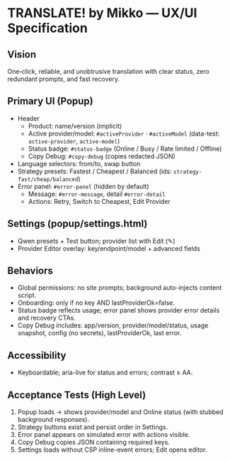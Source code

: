 # TRANSLATE! by Mikko — UX/UI Specification

## Vision
One‑click, reliable, and unobtrusive translation with clear status, zero redundant prompts, and fast recovery.

## Primary UI (Popup)
- Header
  - Product: name/version (implicit)
  - Active provider/model: `#activeProvider` · `#activeModel` (data-test: `active-provider`, `active-model`)
  - Status badge: `#status-badge` (Online / Busy / Rate limited / Offline)
  - Copy Debug: `#copy-debug` (copies redacted JSON)
- Language selectors: from/to, swap button
- Strategy presets: Fastest / Cheapest / Balanced (ids: `strategy-fast/cheap/balanced`)
- Error panel: `#error-panel` (hidden by default)
  - Message: `#error-message`, detail `#error-detail`
  - Actions: Retry, Switch to Cheapest, Edit Provider

## Settings (popup/settings.html)
- Qwen presets + Test button; provider list with Edit (✎)
- Provider Editor overlay: key/endpoint/model + advanced fields

## Behaviors
- Global permissions: no site prompts; background auto-injects content script.
- Onboarding: only if no key AND lastProviderOk=false.
- Status badge reflects usage; error panel shows provider error details and recovery CTAs.
- Copy Debug includes: app/version, provider/model/status, usage snapshot, config (no secrets), lastProviderOk, last error.

## Accessibility
- Keyboardable; aria-live for status and errors; contrast ≥ AA.

## Acceptance Tests (High Level)
1) Popup loads → shows provider/model and Online status (with stubbed background responses).
2) Strategy buttons exist and persist order in Settings.
3) Error panel appears on simulated error with actions visible.
4) Copy Debug copies JSON containing required keys.
5) Settings loads without CSP inline-event errors; Edit opens editor.

